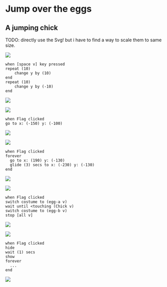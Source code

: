 # Jump over the eggs

## A jumping chick

TODO: directly use the Svg! but i have to find a way to scale them to same size.

![](images/jumping-chick-en.svg)

```
when [space v] key pressed
repeat (10)
    change y by (10)
end
repeat (10)
    change y by (-10)
end
```

![](images/jumping-chick-de.svg)


![](images/go-to-start-en.svg)

```
when Flag clicked
go to x: (-150) y: (-100)
```

![](images/go-to-start-de.svg)

![](images/slide-en.svg)

```
when Flag clicked
forever
  go to x: (190) y: (-130)
  glide (3) secs to x: (-230) y: (-130)
end
```

![](images/slide-de.svg)


![](images/end-en.svg)

```
when Flag clicked
switch costume to (egg-a v)
wait until <touching (Chick v)
switch costume to (egg-b v)
stop [all v]
```

![](images/end-de.svg)

![](images/second-egg-en.svg)

```
when Flag clicked
hide    
wait (1) secs
show
forever
  ...
end
```
![](images/second-egg-de.svg)
